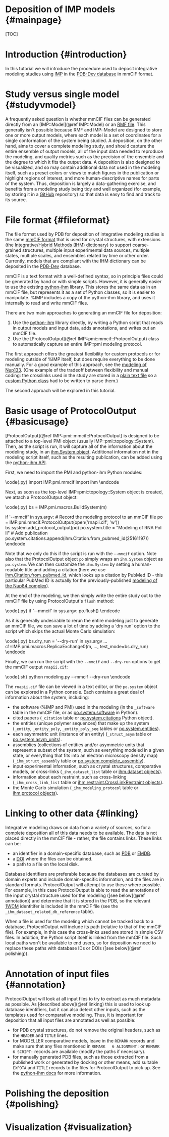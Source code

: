 Deposition of IMP models {#mainpage}
========================

[TOC]

# Introduction {#introduction}

In this tutorial we will introduce the procedure used to deposit integrative
modeling studies using [IMP](https://integrativemodeling.org/)
in the [PDB-Dev database](https://pdb-dev.wwpdb.org/) in mmCIF format.

# Study versus single model {#studyvmodel}

A frequently asked question is whether mmCIF files can be generated directly
from an [IMP::Model](@ref IMP::Model) or an
[RMF file](https://integrativemodeling.org/rmf/).
This generally isn't possible because RMF and IMP::Model are designed to
store one or more output models, where each model is a set of coordinates for
a single conformation of the system being studied. A deposition, on the other
hand, aims to cover a complete modeling study, and should capture the entire
ensemble of output models, all of the input data needed to reproduce the
modeling, and quality metrics such as the precision of the ensemble and the
degree to which it fits the output data. A deposition is also designed to
be visualized, and so may contain additional data not used in the modeling
itself, such as preset colors or views to match figures in the publication
or highlight regions of interest, and more human-descriptive names for parts
of the system. Thus, deposition is largely a data-gathering exercise, and
benefits from a modeling study being tidy and well organized (for example,
by storing it in a [GitHub](https://github.com) repository) so that data
is easy to find and track to its source.

# File format {#fileformat}

The file format used by PDB for deposition of integrative modeling studies
is the same [mmCIF format](http://mmcif.wwpdb.org/) that is used for crystal
structures, with extensions (the
[Integrative/Hybrid Methods (IHM) dictionary](http://mmcif.wwpdb.org/dictionaries/mmcif_ihm.dic/Index/))
to support coarse-grained structures, multiple input experimental data sources,
multiple states, multiple scales, and ensembles related by time or other
order. Currently, models that are compliant with the IHM dictionary can be
deposited in the [PDB-Dev](https://pdb-dev.wwpdb.org/) database.

mmCIF is a text format with a well-defined syntax, so in principle files
could be generated by hand or with simple scripts. However, it is generally
easier to use the existing [python-ihm](https://github.com/ihmwg/python-ihm)
library. This stores the same data as in an mmCIF file, but represents it as
a set of Python classes, so it is easier to manipulate. %IMP includes a
copy of the python-ihm library, and uses it internally to read and write
mmCIF files.

There are two main approaches to generating an mmCIF file for deposition:

 1. Use the [python-ihm](https://github.com/ihmwg/python-ihm) library directly,
    by writing a Python script that reads in output models and input data,
    adds annotations, and writes out an mmCIF file.
 2. Use the [ProtocolOutput](@ref IMP::pmi::mmcif::ProtocolOutput) class
    to automatically capture an entire IMP::pmi modeling protocol.

The first approach offers the greatest flexibility for custom protocols or
for modeling outside of %IMP itself, but does require everything to be done
manually. For a good example of this approach, see the
[modeling of Nup133](https://github.com/integrativemodeling/nup133/tree/master/outputs_foxs_ensemble_new/pdb-dev).
(One example of the tradeoff between flexibility and manual coding:
the crosslinks used in the study are stored in a
[plain text file](https://github.com/integrativemodeling/nup133/blob/master/Crosslinks/DSS_EDC_crosslinks.txt)
so a [custom Python class](https://github.com/integrativemodeling/nup133/blob/master/outputs_foxs_ensemble_new/pdb-dev/xlink.py)
had to be written to parse them.)

The second approach will be explored in this tutorial.

# Basic usage of ProtocolOutput {#basicusage}

[ProtocolOutput](@ref IMP::pmi::mmcif::ProtocolOutput) is designed to be
attached to a top-level PMI object (usually IMP::pmi::topology::System).
Then, as the
script is run, it will capture all of the information about the modeling
study, in an [ihm.System object](https://python-ihm.readthedocs.io/en/latest/main.html#ihm.System).
Additional information not in the modeling script itself, such as the
resulting publication, can be added using the
[python-ihm API](https://python-ihm.readthedocs.io/en/latest/usage.html).

First, we need to import the PMI and python-ihm Python modules:

\code{.py}
import IMP.pmi.mmcif
import ihm
\endcode

Next, as soon as the top-level IMP::pmi::topology::System object is created,
we attach a ProtocolOutput object:

\code{.py}
bs = IMP.pmi.macros.BuildSystem(m)

if '--mmcif' in sys.argv:
    # Record the modeling protocol to an mmCIF file
    po = IMP.pmi.mmcif.ProtocolOutput(open('rnapii.cif', 'w'))
    bs.system.add_protocol_output(po)
    po.system.title = "Modeling of RNA Pol II"
    # Add publication
    po.system.citations.append(ihm.Citation.from_pubmed_id(25161197))
\endcode

Note that we only do this if the script is run with the `--mmcif` option.
Note also that the ProtocolOutput object `po` simply wraps an `ihm.System`
object as `po.system`. We can then customize the `ihm.System` by setting a
human-readable title and adding a citation (here we use
[ihm.Citation.from\_pubmed\_id](https://python-ihm.readthedocs.io/en/latest/main.html#ihm.Citation.from_pubmed_id),
which looks up a citation by PubMed ID - this particular PubMed ID is
actually for the previously-published
[modeling of the Nup84 complex](https://salilab.org/nup84/)).

At the end of the modeling, we then simply write the entire study out to the
mmCIF file by using ProtocolOutput's `flush` method:

\code{.py}
if '--mmcif' in sys.argv:
    po.flush()
\endcode

As it is generally undesirable to rerun the entire modeling just to generate
an mmCIF file, we can save a lot of time by adding a 'dry run' option to the
script which skips the actual Monte Carlo simulation:

\code{.py}
bs.dry_run = '--dry-run' in sys.argv
...
c1=IMP.pmi.macros.ReplicaExchange0(m, ..., test_mode=bs.dry_run)
\endcode

Finally, we can run the script with the `--mmcif` and `--dry-run` options
to get the mmCIF output `rnapii.cif`:

\code{.sh}
python modeling.py --mmcif --dry-run
\endcode

The `rnapii.cif` file can be viewed in a text editor, or the `po.system`
object can be explored in a Python console. Each contains a great
deal of information about the system, including:

 - the software (%IMP and PMI) used in the modeling (in the `_software` table
   in the mmCIF file, or as [po.system.software](https://python-ihm.readthedocs.io/en/latest/main.html#ihm.System.software) in Python).
 - cited papers (`_citation` table or [po.system.citations](https://python-ihm.readthedocs.io/en/latest/main.html#ihm.System.citations) Python object).
 - the entities (unique polymer sequences) that make up the system
   (`_entity`, `_entity_poly`, `_entity_poly_seq` tables or [po.system.entities](https://python-ihm.readthedocs.io/en/latest/main.html#ihm.System.entities)).
 - each asymmetric unit (instance of an entity) (`_struct_asym` table or [po.system.asym\_units](https://python-ihm.readthedocs.io/en/latest/main.html#ihm.System.asym_units)).
 - assemblies (collections of entities and/or asymmetric units that represent
   a subset of the system, such as everything modeled in a given state, or
   everything that fits into an electron microscopy density map) (`_ihm_struct_assembly` table or [po.system.complete\_assembly](https://python-ihm.readthedocs.io/en/latest/main.html#ihm.System.complete_assembly)).
 - input experimental information, such as crystal structures, comparative
   models, or cross-links (`_ihm_dataset_list` table or [ihm.dataset objects](https://python-ihm.readthedocs.io/en/latest/dataset.html)).
 - information about each restraint, such as cross-linking (`_ihm_cross_link_list` table or [ihm.restraint.CrossLinkRestraint objects](https://python-ihm.readthedocs.io/en/latest/restraint.html#ihm.restraint.CrossLinkRestraint)).
 - the Monte Carlo simulation (`_ihm_modeling_protocol` table or [ihm.protocol objects](https://python-ihm.readthedocs.io/en/latest/protocol.html)).

# Linking to other data {#linking}

Integrative modeling draws on data from a variety of sources, so for a
complete deposition all of this data needs to be available. The data is not
placed directly in the mmCIF file - rather, the file contains links. These
links can be:

 - an identifier in a domain-specific database, such as
   [PDB](https://www.wwpdb.org/) or [EMDB](https://www.ebi.ac.uk/pdbe/emdb/).
 - a [DOI](https://www.doi.org/) where the files can be obtained.
 - a path to a file on the local disk.

Database identifiers are preferable because the databases are curated by
domain experts and include domain-specific information, and the files are
in standard formats. ProtocolOutput will attempt to use these where possible.
For example, in this case ProtocolOutput is able to read the annotations of
the input crystal structure used for the modeling ([see below](@ref annotation))
and determine that it is stored in the PDB, so the relevant
[1WCM](https://www.rcsb.org/structure/1WCM) identitifer is included in the
mmCIF file (see the `_ihm_dataset_related_db_reference` table).

When a file is used for the modeling which cannot be tracked back to a database,
ProtocolOutput will include its path (relative to that of the mmCIF file).
For example, in this case the cross-links used are stored in simple CSV
files. In addition, the Python script itself is linked from the mmCIF file.
Such local paths won't be available to end users, so for deposition we need
to replace these paths with database IDs or DOIs ([see below](@ref polishing)).

# Annotation of input files {#annotation}

ProtocolOutput will look at all input files to try to extract as much metadata
as possible. As [described above](@ref linking) this is used to look up database
identifiers, but it can also detect other inputs, such as the templates used
for comparative modeling. Thus, it is important for deposition that all input
files are annotated as well as possible:

 - for PDB crystal structures, do not remove the original headers, such as
   the `HEADER` and `TITLE` lines.
 - for MODELLER comparative models, leave in the `REMARK` records and make sure
   that any files mentioned in `REMARK   6 ALIGNMENT:` or
   `REMARK   6 SCRIPT:` records are available (modify the paths if necessary).
 - for manually generated PDB files, such as those extracted from a published
   work or generated by docking or other means, add suitable `EXPDTA` and
   `TITLE` records to the files for ProtocolOutput to pick up. See the
   [python-ihm docs](https://python-ihm.readthedocs.io/en/latest/metadata.html#ihm.metadata.PDBParser.parse_file)
   for more information.

# Polishing the deposition {#polishing}

# Visualization {#visualization}
